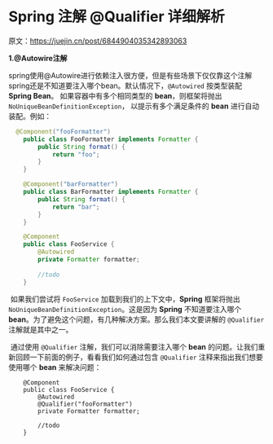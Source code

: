 # Spring 注解 @Qualifier 详细解析

原文：https://juejin.cn/post/6844904035342893063

**1.@Autowire注解**

​		spring使用@Autowire进行依赖注入很方便，但是有些场景下仅仅靠这个注解spring还是不知道要注入哪个bean。默认情况下，`@Autowired` 按类型装配 **Spring Bean**。 如果容器中有多个相同类型的 **bean**，则框架将抛出 `NoUniqueBeanDefinitionException`， 以提示有多个满足条件的 **bean** 进行自动装配。例如：

```java
  @Component("fooFormatter")
    public class FooFormatter implements Formatter {
        public String format() {
            return "foo";
        }
    }

    @Component("barFormatter")
    public class BarFormatter implements Formatter {
        public String format() {
            return "bar";
        }
    }

    @Component
    public class FooService {
        @Autowired
        private Formatter formatter;
        
        //todo 
    }
```

​         如果我们尝试将 `FooService` 加载到我们的上下文中，**Spring** 框架将抛出 `NoUniqueBeanDefinitionException`。这是因为 **Spring** 不知道要注入哪个 **bean**。为了避免这个问题，有几种解决方案。那么我们本文要讲解的 `@Qualifier` 注解就是其中之一。

​         通过使用 `@Qualifier` 注解，我们可以消除需要注入哪个 **bean** 的问题。让我们重新回顾一下前面的例子，看看我们如何通过包含 `@Qualifier` 注释来指出我们想要使用哪个 **bean** 来解决问题：

```
    @Component
    public class FooService {
        @Autowired
        @Qualifier("fooFormatter")
        private Formatter formatter;
        
        //todo 
    }
```






















